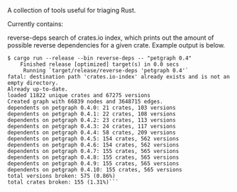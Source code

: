A collection of tools useful for triaging Rust.

Currently contains:

reverse-deps search of crates.io index, which prints out the amount of possible
reverse dependencies for a given crate. Example output is below.

```
$ cargo run --release --bin reverse-deps -- "petgraph 0.4"
    Finished release [optimized] target(s) in 0.0 secs
     Running `target/release/reverse-deps 'petgraph 0.4'`
fatal: destination path 'crates.io-index' already exists and is not an empty directory.
Already up-to-date.
loaded 11822 unique crates and 67275 versions
Created graph with 66839 nodes and 3648715 edges.
dependents on petgraph 0.4.0: 21 crates, 103 versions
dependents on petgraph 0.4.1: 22 crates, 108 versions
dependents on petgraph 0.4.2: 23 crates, 113 versions
dependents on petgraph 0.4.3: 24 crates, 117 versions
dependents on petgraph 0.4.4: 58 crates, 209 versions
dependents on petgraph 0.4.5: 154 crates, 562 versions
dependents on petgraph 0.4.6: 154 crates, 562 versions
dependents on petgraph 0.4.7: 155 crates, 565 versions
dependents on petgraph 0.4.8: 155 crates, 565 versions
dependents on petgraph 0.4.9: 155 crates, 565 versions
dependents on petgraph 0.4.10: 155 crates, 565 versions
total versions broken: 575 (0.86%)
total crates broken: 155 (1.31%)```
